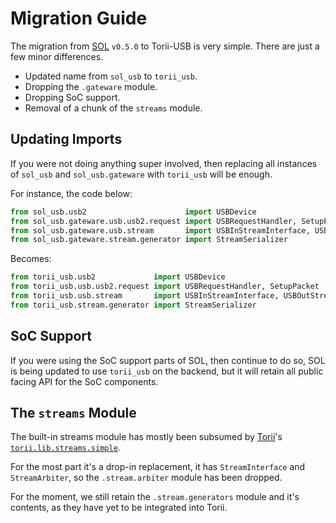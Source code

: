 # Migration Guide

The migration from [SOL] `v0.5.0` to Torii-USB is very simple. There are just a few minor differences.

* Updated name from `sol_usb` to `torii_usb`.
* Dropping the `.gateware` module.
* Dropping SoC support.
* Removal of a chunk of the `streams` module.

## Updating Imports

If you were not doing anything super involved, then replacing all instances of `sol_usb` and `sol_usb.gateware` with `torii_usb` will be enough.

For instance, the code below:

```py
from sol_usb.usb2                      import USBDevice
from sol_usb.gateware.usb.usb2.request import USBRequestHandler, SetupPacket
from sol_usb.gateware.usb.stream       import USBInStreamInterface, USBOutStreamInterface
from sol_usb.gateware.stream.generator import StreamSerializer
```

Becomes:

```py
from torii_usb.usb2             import USBDevice
from torii_usb.usb.usb2.request import USBRequestHandler, SetupPacket
from torii_usb.usb.stream       import USBInStreamInterface, USBOutStreamInterface
from torii_usb.stream.generator import StreamSerializer

```

## SoC Support

If you were using the SoC support parts of SOL, then continue to do so, SOL is being updated to use `torii_usb` on the backend, but it will retain all public facing API for the SoC components.

## The `streams` Module

The built-in streams module has mostly been subsumed by [Torii]'s [`torii.lib.streams.simple`].

For the most part it's a drop-in replacement, it has `StreamInterface` and `StreamArbiter`, so the `.stream.arbiter` module has been dropped.

For the moment, we still retain the `.stream.generators` module and it's contents, as they have yet to be integrated into Torii.

[SOL]: https://github.com/shrine-maiden-heavy-industries/sol
[Torii]: https://github.com/shrine-maiden-heavy-industries/torii-hdl
[`torii.lib.streams.simple`]: https://github.com/shrine-maiden-heavy-industries/torii-hdl/blob/main/torii/lib/stream/simple.py
